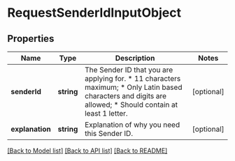 # RequestSenderIdInputObject

## Properties
Name | Type | Description | Notes
------------ | ------------- | ------------- | -------------
**senderId** | **string** | The Sender ID that you are applying for. *   11 characters maximum; *   Only Latin based characters and digits are allowed; *   Should contain at least 1 letter. | [optional] 
**explanation** | **string** | Explanation of why you need this Sender ID. | [optional] 

[[Back to Model list]](../README.md#documentation-for-models) [[Back to API list]](../README.md#documentation-for-api-endpoints) [[Back to README]](../README.md)


